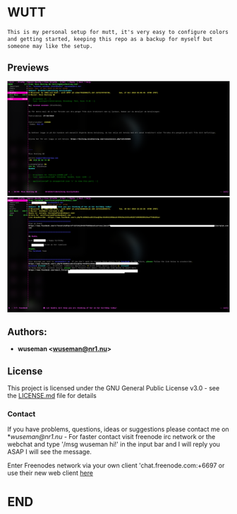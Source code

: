 # WUTT

    This is my personal setup for mutt, it's very easy to configure colors and getting started, keeping this repo as a backup for myself but someone may like the setup.

## Previews

![Screenshot](.previews/wmutt.png)
![Screenshot](.previews/wmutt.from.facebook.png)
## Authors: 

* **wuseman <wuseman@nr1.nu\>** 

## License

This project is licensed under the GNU General Public License v3.0 - see the [LICENSE.md](LICENSE.md) file for details

### Contact

  If you have problems, questions, ideas or suggestions please contact me on *_wuseman@nr1.nu_  - For faster contact visit freenode irc network or the webchat and type '/msg wuseman hi!' in the input bar and I will reply you ASAP I will see the message.
  
  Enter Freenodes network via your own client 'chat.freenode.com:+6697 or use their new web client [here](https://webchat.freenode.net/)


# END
